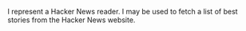 I represent a Hacker News reader. I may be used to fetch a list of best stories from the Hacker News website.